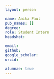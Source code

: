 ```yaml
---
layout: person

name: Anika Paul
pub_names: []
degree:
role: Student Intern
headshot:

email:
github:
google_scholar:
orcid:

alumnae: true
---
```


